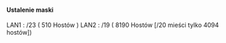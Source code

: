 #### Ustalenie maski
LAN1 : /23 ( 510 Hostów )
LAN2 : /19 ( 8190 Hostów [/20 mieści tylko 4094 hostów])
